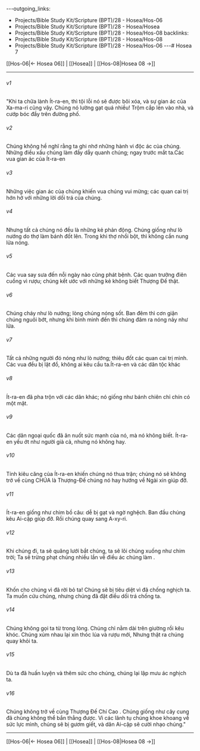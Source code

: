 ---outgoing_links:
  - Projects/Bible Study Kit/Scripture (BPT)/28 - Hosea/Hos-06
  - Projects/Bible Study Kit/Scripture (BPT)/28 - Hosea/Hosea
  - Projects/Bible Study Kit/Scripture (BPT)/28 - Hosea/Hos-08
backlinks:
  - Projects/Bible Study Kit/Scripture (BPT)/28 - Hosea/Hos-08
  - Projects/Bible Study Kit/Scripture (BPT)/28 - Hosea/Hos-06
---# Hosea 7

[[Hos-06|← Hosea 06]] | [[Hosea]] | [[Hos-08|Hosea 08 →]]
***



###### v1 
"Khi ta chữa lành Ít-ra-en, thì tội lỗi nó sẽ được bôi xóa, và sự gian ác của Xa-ma-ri cũng vậy. Chúng nó lường gạt quá nhiều! Trộm cắp lẻn vào nhà, và cướp bóc đầy trên đường phố. 

###### v2 
Chúng không hề nghĩ rằng ta ghi nhớ những hành vi độc ác của chúng. Những điều xấu chúng làm đầy dẫy quanh chúng; ngay trước mắt ta.Các vua gian ác của Ít-ra-en 

###### v3 
Những việc gian ác của chúng khiến vua chúng vui mừng; các quan cai trị hớn hở với những lời dối trá của chúng. 

###### v4 
Nhưng tất cả chúng nó đều là những kẻ phản động. Chúng giống như lò nướng do thợ làm bánh đốt lên. Trong khi thợ nhồi bột, thì không cần nung lửa nóng. 

###### v5 
Các vua say sưa đến nỗi ngày nào cũng phát bệnh. Các quan trưởng điên cuồng vì rượu; chúng kết ước với những kẻ không biết Thượng Đế thật. 

###### v6 
Chúng cháy như lò nướng; lòng chúng nóng sốt. Ban đêm thì cơn giận chúng nguôi bớt, nhưng khi bình minh đến thì chúng đâm ra nóng nảy như lửa. 

###### v7 
Tất cả những người đó nóng như lò nướng; thiêu đốt các quan cai trị mình. Các vua đều bị lật đổ, không ai kêu cầu ta.Ít-ra-en và các dân tộc khác 

###### v8 
Ít-ra-en đã pha trộn với các dân khác; nó giống như bánh chiên chỉ chín có một mặt. 

###### v9 
Các dân ngoại quốc đã ăn nuốt sức mạnh của nó, mà nó không biết. Ít-ra-en yếu ớt như người già cả, nhưng nó không hay. 

###### v10 
Tính kiêu căng của Ít-ra-en khiến chúng nó thua trận; chúng nó sẽ không trở về cùng CHÚA là Thượng-Đế chúng nó hay hướng về Ngài xin giúp đỡ. 

###### v11 
Ít-ra-en giống như chim bồ câu: dễ bị gạt và ngờ nghệch. Ban đầu chúng kêu Ai-cập giúp đỡ. Rồi chúng quay sang A-xy-ri. 

###### v12 
Khi chúng đi, ta sẽ quăng lưới bắt chúng, ta sẽ lôi chúng xuống như chim trời; Ta sẽ trừng phạt chúng nhiều lần về điều ác chúng làm . 

###### v13 
Khốn cho chúng vì đã rời bỏ ta! Chúng sẽ bị tiêu diệt vì đã chống nghịch ta. Ta muốn cứu chúng, nhưng chúng đã đặt điều dối trá chống ta. 

###### v14 
Chúng không gọi ta từ trong lòng. Chúng chỉ nằm dài trên giường rồi kêu khóc. Chúng xúm nhau lại xin thóc lúa và rượu mới, Nhưng thật ra chúng quay khỏi ta. 

###### v15 
Dù ta đã huấn luyện và thêm sức cho chúng, chúng lại lập mưu ác nghịch ta. 

###### v16 
Chúng không trở về cùng Thượng Đế Chí Cao . Chúng giống như cây cung đã chùng không thể bắn thẳng được. Vì các lãnh tụ chúng khoe khoang về sức lực mình, chúng sẽ bị gươm giết, và dân Ai-cập sẽ cười nhạo chúng."

***
[[Hos-06|← Hosea 06]] | [[Hosea]] | [[Hos-08|Hosea 08 →]]
